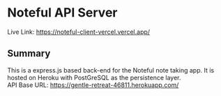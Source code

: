 # Noteful API Server  
Live Link: https://noteful-client-vercel.vercel.app/  
## Summary  
This is a express.js based back-end for the Noteful note taking app. It is hosted on Heroku with PostGreSQL as the persistence layer.  
API Base URL: https://gentle-retreat-46811.herokuapp.com/
